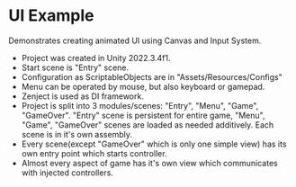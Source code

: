 # UI Example
Demonstrates creating animated UI using Canvas and Input System.

- Project was created in Unity 2022.3.4f1.
- Start scene is "Entry" scene.
- Configuration as ScriptableObjects are in "Assets/Resources/Configs"
- Menu can be operated by mouse, but also keyboard or gamepad.
- Zenject is used as DI framework.
- Project is split into 3 modules/scenes: "Entry", "Menu", "Game", "GameOver". "Entry" scene is persistent for entire game, "Menu", "Game", "GameOver" scenes are loaded as needed additively. Each scene is in it's own assembly.
- Every scene(except "GameOver" which is only one simple view) has its own entry point which starts controller.
- Almost every aspect of game has it's own view which communicates with injected controllers.
